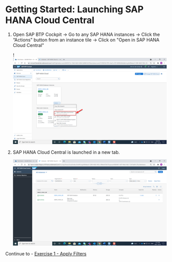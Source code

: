 # Getting Started: Launching SAP HANA Cloud Central

1. Open SAP BTP Cockpit -> Go to any SAP HANA instances -> Click the “Actions” button from an instance tile -> Click on "Open in SAP HANA Cloud Central"

    !![](./images/1.png)


2. SAP HANA Cloud Central is launched in a new tab.

    ![](./images/2.png)


Continue to - [Exercise 1 - Apply Filters](../ex1/README.md)
